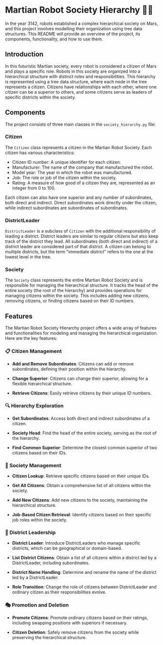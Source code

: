 # Martian Robot Society Hierarchy 🤖️🚀

In the year 3142, robots established a complex hierarchical society on Mars, and this project involves modelling their organization using tree data structures. This README will provide an overview of the project, its components, functionality, and how to use them.

## Introduction

In this futuristic Martian society, every robot is considered a citizen of Mars and plays a specific role. Robots in this society are organized into a hierarchical structure with distinct roles and responsibilities. This hierarchy is represented using a tree data structure, where each node in the tree represents a citizen. Citizens have relationships with each other, where one citizen can be a superior to others, and some citizens serve as leaders of specific districts within the society.

## Components

The project consists of three main classes in the `society_hierarchy.py` file:

### Citizen

The `Citizen` class represents a citizen in the Martian Robot Society. Each citizen has various characteristics:

- Citizen ID number: A unique identifier for each citizen.
- Manufacturer: The name of the company that manufactured the robot.
- Model year: The year in which the robot was manufactured.
- Job: The role or job of the citizen within the society.
- Rating: A measure of how good of a citizen they are, represented as an integer from 0 to 100.

Each citizen can also have one superior and any number of subordinates, both direct and indirect. Direct subordinates work directly under the citizen, while indirect subordinates are subordinates of subordinates.

### DistrictLeader

`DistrictLeader` is a subclass of `Citizen` with the additional responsibility of leading a district. District leaders are similar to regular citizens but also keep track of the district they lead. All subordinates (both direct and indirect) of a district leader are considered part of that district. A citizen can belong to multiple districts, but the term "immediate district" refers to the one at the lowest level in the tree.

### Society

The `Society` class represents the entire Martian Robot Society and is responsible for managing the hierarchical structure. It tracks the head of the entire society (the root of the hierarchy) and provides operations for managing citizens within the society. This includes adding new citizens, removing citizens, or finding citizens based on their ID numbers.

## Features

The Martian Robot Society Hierarchy project offers a wide array of features and functionalities for modeling and managing the hierarchical organization. Here are the key features:

### 📋 Citizen Management 

- **Add and Remove Subordinates**: Citizens can add or remove subordinates, defining their position within the hierarchy.

- **Change Superior**: Citizens can change their superior, allowing for a flexible hierarchical structure.

- **Retrieve Citizens**: Easily retrieve citizens by their unique ID numbers.

### 🔍 Hierarchy Exploration 

- **Get Subordinates**: Access both direct and indirect subordinates of a citizen.

- **Society Head**: Find the head of the entire society, serving as the root of the hierarchy.

- **Find Common Superior**: Determine the closest common superior of two citizens based on their IDs.

### 🚥 Society Management 

- **Citizen Lookup**: Retrieve specific citizens based on their unique IDs.

- **Get All Citizens**: Obtain a comprehensive list of all citizens within the society.

- **Add New Citizens**: Add new citizens to the society, maintaining the hierarchical structure.

- **Job-Based Citizen Retrieval**: Identify citizens based on their specific job roles within the society.

### 🦾 District Leadership 

- **District Leader**: Introduce DistrictLeaders who manage specific districts, which can be geographical or domain-based.

- **List District Citizens**: Obtain a list of all citizens within a district led by a DistrictLeader, including subordinates.

- **District Name Handling**: Determine and rename the name of the district led by a DistrictLeader.

- **Role Transition**: Change the role of citizens between DistrictLeader and ordinary citizen as their responsibilities evolve.

### 🎭 Promotion and Deletion 

- **Promote Citizens**: Promote ordinary citizens based on their ratings, including swapping positions with superiors if necessary.

- **Citizen Deletion**: Safely remove citizens from the society while preserving the hierarchical structure.
